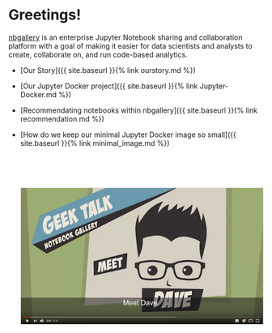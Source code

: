 # Greetings!

[nbgallery](https://github.com/nbgallery/nbgallery) is an enterprise Jupyter Notebook sharing and collaboration platform with a goal of making it easier for data scientists and analysts to create, collaborate on, and run code-based analytics.

* [Our Story]({{ site.baseurl }}{% link ourstory.md %})
* [Our Jupyter Docker project]({{ site.baseurl }}{% link Jupyter-Docker.md %})
* [Recommendating notebooks within nbgallery]({{ site.baseurl }}{% link recommendation.md %})
* [How do we keep our minimal Jupyter Docker image so small]({{ site.baseurl }}{% link minimal_image.md %})

  <br>
  <br>
  <br>

  [![nbgallery intro video](/assets/images/nbgallery_video_thumbnail.png)](https://www.youtube.com/watch?v=enu1i8oeqMk)

  <br>
  <br>
  <br>
  <br>
  <br>
  <br>



